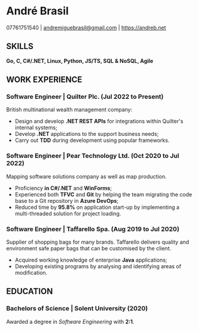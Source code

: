 # André Brasil
07761751540 | andremiguebrasil@gmail.com | https://andreb.net

## SKILLS
**Go, C, C#/.NET, Linux, Python, JS/TS, SQL & NoSQL, Agile**

## WORK EXPERIENCE

### Software Engineer | Quilter Plc. (Jul 2022 to Present)
British multinational wealth management company:

* Design and develop **.NET REST APIs** for integrations within Quilter's internal systems;
* Develop **.NET** applications to the support business needs;
* Carry out **TDD** during development using popular frameworks.

### Software Engineer | Pear Technology Ltd. (Oct 2020 to Jul 2022)
Mapping software solutions company as well as map production.

* Proficiency **in C#/.NET** and **WinForms**;
* Experienced both **TFVC** and **Git** by helping the team migrating the code base to a Git repository in **Azure DevOps**;
* Reduced time by **95.8%** on application start-up by implementing a multi-threaded solution for project loading.

### Software Engineer | Taffarello Spa. (Aug 2019 to Jul 2020)
Supplier of shopping bags for many brands. Taffarello delivers quality and environment safe paper bags that
can be customised by the client.

* Acquired working knowledge of enterprise **Java** applications;
* Developing existing programs by analysing and identifying areas of modification.

## EDUCATION

### Bachelors of Science | Solent University (2020)
Awarded a degree in _Software Engineering_ with **2:1**.

